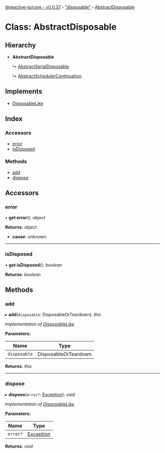 [@reactive-js/core - v0.0.37](../README.md) › ["disposable"](../modules/_disposable_.md) › [AbstractDisposable](_disposable_.abstractdisposable.md)

# Class: AbstractDisposable

## Hierarchy

* **AbstractDisposable**

  ↳ [AbstractSerialDisposable](_disposable_.abstractserialdisposable.md)

  ↳ [AbstractSchedulerContinuation](_scheduler_.abstractschedulercontinuation.md)

## Implements

* [DisposableLike](../interfaces/_disposable_.disposablelike.md)

## Index

### Accessors

* [error](_disposable_.abstractdisposable.md#error)
* [isDisposed](_disposable_.abstractdisposable.md#isdisposed)

### Methods

* [add](_disposable_.abstractdisposable.md#add)
* [dispose](_disposable_.abstractdisposable.md#dispose)

## Accessors

###  error

• **get error**(): *object*

**Returns:** *object*

* **cause**: *unknown*

___

###  isDisposed

• **get isDisposed**(): *boolean*

**Returns:** *boolean*

## Methods

###  add

▸ **add**(`disposable`: DisposableOrTeardown): *this*

*Implementation of [DisposableLike](../interfaces/_disposable_.disposablelike.md)*

**Parameters:**

Name | Type |
------ | ------ |
`disposable` | DisposableOrTeardown |

**Returns:** *this*

___

###  dispose

▸ **dispose**(`error?`: [Exception](../modules/_disposable_.md#exception)): *void*

*Implementation of [DisposableLike](../interfaces/_disposable_.disposablelike.md)*

**Parameters:**

Name | Type |
------ | ------ |
`error?` | [Exception](../modules/_disposable_.md#exception) |

**Returns:** *void*
